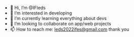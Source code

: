 - 👋 Hi, I’m @IFleds
- 👀 I’m interested in developing
- 🌱 I’m currently learning everything about devs
- 💞️ I’m looking to collaborate on app/web projects
- 📫 How to reach me: leds2022ifes@gmail.com thank you

<!---
IFleds/IFleds is a ✨ special ✨ repository because its `README.md` (this file) appears on your GitHub profile.
You can click the Preview link to take a look at your changes.
--->
